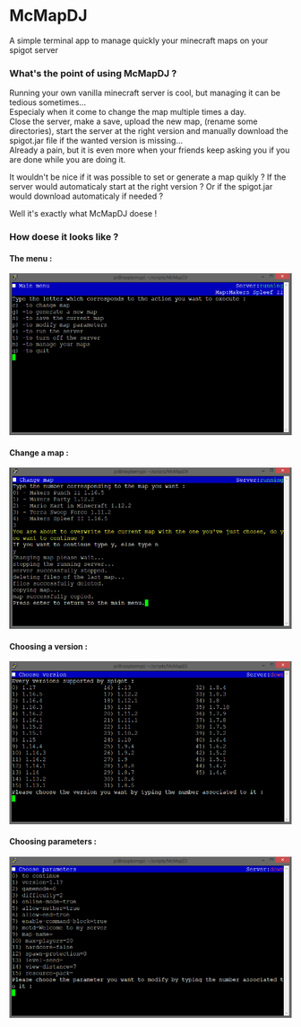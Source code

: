 # McMapDJ
A simple terminal app to manage quickly your minecraft maps on your spigot server

### What's the point of using McMapDJ ?

Running your own vanilla minecraft server is cool, but managing it can be tedious sometimes...  
Especialy when it come to change the map multiple times a day.  
Close the server, make a save, upload the new map, (rename some directories), start the server at the right version and manually download the spigot.jar file if the wanted version is missing...  
Already a pain, but it is even more when your friends keep asking you if you are done while you are doing it.  

It wouldn't be nice if it was possible to set or generate a map quikly ? If the server would automaticaly start at the right version ? Or if the spigot.jar would download automaticaly if needed ?

Well it's exactly what McMapDJ doese !

### How doese it looks like ?

#### The menu :
[<img src="./Lib/images/menu.png" width="600"/>](./Lib/images/menu.png)
#### Change a map :
[<img src="./Lib/images/change_map.png" width="600"/>](./Lib/images/change_map.png)
#### Choosing a version :
[<img src="./Lib/images/choosing_version.png" width="600"/>](./Lib/images/choosing_version.png)
#### Choosing parameters :
[<img src="./Lib/images/choosing_parameters.png" width="600"/>](./Lib/images/choosing_parameters.png)
